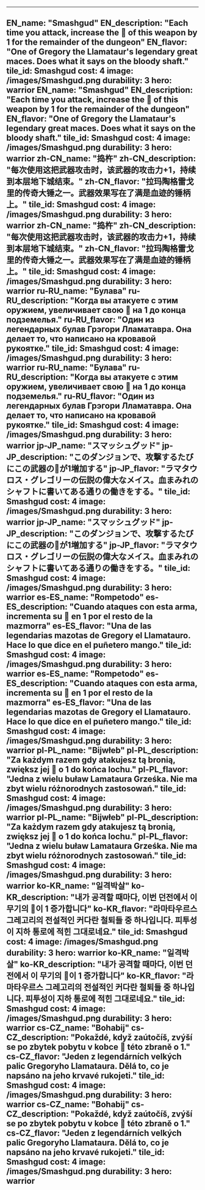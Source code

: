 ---

EN_name: "Smashgud"
EN_description: "Each time you attack, increase the 🔸 of this weapon by 1 for the remainder of the dungeon"
EN_flavor: "One of Gregory the Llamataur's legendary great maces. Does what it says on the bloody shaft."
tile_id: Smashgud
cost: 4
image: /images/Smashgud.png
durability: 3
hero: warrior
EN_name: "Smashgud"
EN_description: "Each time you attack, increase the 🔸 of this weapon by 1 for the remainder of the dungeon"
EN_flavor: "One of Gregory the Llamataur's legendary great maces. Does what it says on the bloody shaft."
tile_id: Smashgud
cost: 4
image: /images/Smashgud.png
durability: 3
hero: warrior
zh-CN_name: "捣杵"
zh-CN_description: "每次使用这把武器攻击时，该武器的攻击力+1，持续到本层地下城结束。"
zh-CN_flavor: "拉玛陶格雷戈里的传奇大锤之一。武器效果写在了满是血迹的锤柄上。"
tile_id: Smashgud
cost: 4
image: /images/Smashgud.png
durability: 3
hero: warrior
zh-CN_name: "捣杵"
zh-CN_description: "每次使用这把武器攻击时，该武器的攻击力+1，持续到本层地下城结束。"
zh-CN_flavor: "拉玛陶格雷戈里的传奇大锤之一。武器效果写在了满是血迹的锤柄上。"
tile_id: Smashgud
cost: 4
image: /images/Smashgud.png
durability: 3
hero: warrior
ru-RU_name: "Булава"
ru-RU_description: "Когда вы атакуете с этим оружием, увеличивает свою 🔸 на 1 до конца подземелья."
ru-RU_flavor: "Один из легендарных булав Грэгори Лламатавра. Она делает то, что написано на кровавой рукоятке."
tile_id: Smashgud
cost: 4
image: /images/Smashgud.png
durability: 3
hero: warrior
ru-RU_name: "Булава"
ru-RU_description: "Когда вы атакуете с этим оружием, увеличивает свою 🔸 на 1 до конца подземелья."
ru-RU_flavor: "Один из легендарных булав Грэгори Лламатавра. Она делает то, что написано на кровавой рукоятке."
tile_id: Smashgud
cost: 4
image: /images/Smashgud.png
durability: 3
hero: warrior
jp-JP_name: "スマッシュグッド"
jp-JP_description: "このダンジョンで、攻撃するたびにこの武器の🔸が1増加する"
jp-JP_flavor: "ラマタウロス・グレゴリーの伝説の偉大なメイス。血まみれのシャフトに書いてある通りの働きをする。"
tile_id: Smashgud
cost: 4
image: /images/Smashgud.png
durability: 3
hero: warrior
jp-JP_name: "スマッシュグッド"
jp-JP_description: "このダンジョンで、攻撃するたびにこの武器の🔸が1増加する"
jp-JP_flavor: "ラマタウロス・グレゴリーの伝説の偉大なメイス。血まみれのシャフトに書いてある通りの働きをする。"
tile_id: Smashgud
cost: 4
image: /images/Smashgud.png
durability: 3
hero: warrior
es-ES_name: "Rompetodo"
es-ES_description: "Cuando ataques con esta arma, incrementa su 🔸 en 1 por el resto de la mazmorra"
es-ES_flavor: "Una de las legendarias mazotas de Gregory el Llamatauro. Hace lo que dice en el puñetero mango."
tile_id: Smashgud
cost: 4
image: /images/Smashgud.png
durability: 3
hero: warrior
es-ES_name: "Rompetodo"
es-ES_description: "Cuando ataques con esta arma, incrementa su 🔸 en 1 por el resto de la mazmorra"
es-ES_flavor: "Una de las legendarias mazotas de Gregory el Llamatauro. Hace lo que dice en el puñetero mango."
tile_id: Smashgud
cost: 4
image: /images/Smashgud.png
durability: 3
hero: warrior
pl-PL_name: "Bijwłeb"
pl-PL_description: "Za każdym razem gdy atakujesz tą bronią, zwiększ jej 🔸 o 1 do końca lochu."
pl-PL_flavor: "Jedna z wielu buław Lamataura Grześka. Nie ma zbyt wielu różnorodnych zastosowań."
tile_id: Smashgud
cost: 4
image: /images/Smashgud.png
durability: 3
hero: warrior
pl-PL_name: "Bijwłeb"
pl-PL_description: "Za każdym razem gdy atakujesz tą bronią, zwiększ jej 🔸 o 1 do końca lochu."
pl-PL_flavor: "Jedna z wielu buław Lamataura Grześka. Nie ma zbyt wielu różnorodnych zastosowań."
tile_id: Smashgud
cost: 4
image: /images/Smashgud.png
durability: 3
hero: warrior
ko-KR_name: "일격박살"
ko-KR_description: "내가 공격할 때마다, 이번 던전에서 이 무기의 🔸이 1 증가합니다"
ko-KR_flavor: "라마타우르스 그레고리의 전설적인 커다란 철퇴들 중 하나입니다. 피투성이 지하 통로에 적힌 그대로네요."
tile_id: Smashgud
cost: 4
image: /images/Smashgud.png
durability: 3
hero: warrior
ko-KR_name: "일격박살"
ko-KR_description: "내가 공격할 때마다, 이번 던전에서 이 무기의 🔸이 1 증가합니다"
ko-KR_flavor: "라마타우르스 그레고리의 전설적인 커다란 철퇴들 중 하나입니다. 피투성이 지하 통로에 적힌 그대로네요."
tile_id: Smashgud
cost: 4
image: /images/Smashgud.png
durability: 3
hero: warrior
cs-CZ_name: "Bohabij"
cs-CZ_description: "Pokaždé, když zaútočíš, zvýší se po zbytek pobytu v kobce 🔸 této zbraně o 1."
cs-CZ_flavor: "Jeden z legendárních velkých palic Gregoryho Llamataura. Dělá to, co je napsáno na jeho krvavé rukojeti."
tile_id: Smashgud
cost: 4
image: /images/Smashgud.png
durability: 3
hero: warrior
cs-CZ_name: "Bohabij"
cs-CZ_description: "Pokaždé, když zaútočíš, zvýší se po zbytek pobytu v kobce 🔸 této zbraně o 1."
cs-CZ_flavor: "Jeden z legendárních velkých palic Gregoryho Llamataura. Dělá to, co je napsáno na jeho krvavé rukojeti."
tile_id: Smashgud
cost: 4
image: /images/Smashgud.png
durability: 3
hero: warrior
---